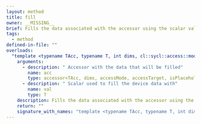 ```yaml
---
layout: method
title: fill
owner: __MISSING__
brief: Fills the data associated with the accessor using the scalar value.
tags:
  - method
defined-in-file: ""
overloads:
  "template <typename TAcc, typename T, int dims, cl::sycl::access::mode accessMode, cl::sycl::access::target accessTarget, access::placeholder isPlaceholder, typename overloadDependantT, typename >\nvoid fill(accessor<TAcc, dims, accessMode, accessTarget, isPlaceholder>, T)":
    arguments:
      - description: " Accessor with the data that will be filled"
        name: acc
        type: accessor<TAcc, dims, accessMode, accessTarget, isPlaceholder>
      - description: " Scalar used to fill the device data with"
        name: val
        type: T
    description: Fills the data associated with the accessor using the scalar value.
    return: ""
    signature_with_names: "template <typename TAcc, typename T, int dims, cl::sycl::access::mode accessMode, cl::sycl::access::target accessTarget, access::placeholder isPlaceholder, typename overloadDependantT, typename >\nvoid fill(accessor<TAcc, dims, accessMode, accessTarget, isPlaceholder> acc, T val)"
---
```

